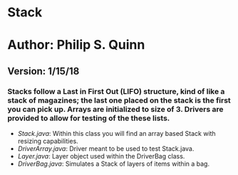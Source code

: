 # Stack
# Author: Philip S. Quinn
## Version: 1/15/18
### Stacks follow a Last in First Out (LIFO) structure, kind of like a stack of magazines; the last one placed on the stack is the first you can pick up. Arrays are initialized to size of 3. Drivers are provided to allow for testing of the these lists.
- *Stack.java*: Within this class you will find an array based Stack with resizing capabilities.
- *DriverArray.java*: Driver meant to be used to test Stack.java.
- *Layer.java*: Layer object used within the DriverBag class.
- *DriverBag.java*: Simulates a Stack of layers of items within a bag.
